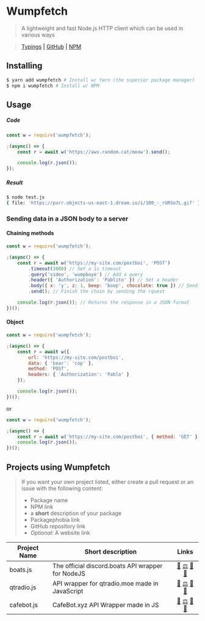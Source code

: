 # Wumpfetch
> A lightweight and fast Node.js HTTP client which can be used in various ways

> [Typings](https://github.com/PassTheWessel/wumpfetch-typings) **|** [GitHub](https://github.com/PassTheWessel/wumpfetch) **|** [NPM](https://npmjs.com/package/wumpfetch)

## Installing
```sh
$ yarn add wumpfetch # Install w/ Yarn (the superior package manager)
$ npm i wumpfetch # Install w/ NPM
```

## Usage
##### Code
```js
const w = require('wumpfetch');

;(async() => {
	const r = await w('https://aws.random.cat/meow').send();

	console.log(r.json());
});
```
##### Result
```sh
$ node test.js
{ file: 'https://purr.objects-us-east-1.dream.io/i/100_-_rURSo7L.gif' }
```

### Sending data in a JSON body to a server
#### Chaining methods
```js
const w = require('wumpfetch');

;(async() => {
	const r = await w('https://my-site.com/postboi', 'POST')
		.timeout(1000) // Set a 1s timeout
		.query('video', 'wumpboye') // Add a query
		.header({ 'Authorization': 'Pablito' }) // Set a header
		.body({ x: 'y', z: 1, beep: 'boop', chocolate: true }) // Send a JSON body
		.send(); // Finish the chain by sending the rquest

	console.log(r.json()); // Returns the response in a JSON format
})();
```
#### Object
```js
const w = require('wumpfetch');

;(async() => {
	const r = await w({
		url: 'https://my-site.com/postboi',
		data: { 'bear': 'cop' },
		method: 'POST',
		headers: { 'Authorization': 'Pablo' }
	});

	console.log(r.json());
})();
```
or
```js
const w = require('wumpfetch');

;(async() => {
	const r = await w('https://my-site.com/postboi', { method: 'GET' });
	console.log(r.json());
})();
```

## Projects using Wumpfetch

> If you want your own project listed, either create a pull request or an issue with the following content:
> * Package name
> * NPM link
> * a **short** description of your package
> * Packagephobia link
> * GitHub repository link
> * *Optional*: A website link

| Project Name | Short description | Links
|----------|----------|:-------------:
| boats.js | The official discord.boats API wrapper for NodeJS | [🔩](https://npmjs.com/package/boats.js) [⚖](https://packagephobia.now.sh/result?p=boats.js) [📂](https://github.com/DiscordBoats/boats.js) [👾](https://discord.boats/?referrer=wumpfetch)
| qtradio.js | API wrapper for qtradio.moe made in JavaScript | [🔩](https://npmjs.com/package/qtradio.js) [⚖](https://packagephobia.now.sh/result?p=qtradio.js) [📂](https://github.com/auguwu/qtradio.js) [👾](https://qtradio.moe/?referrer=wumpfetch)
| cafebot.js | CafeBot.xyz API Wrapper made in JS  | [🔩](https://npmjs.com/package/cafebot.js) [⚖](https://packagephobia.now.sh/result?p=cafebot.js) [📂](https://github.com/DopeDealers/cafebot.js) [👾](https://cafebot.xyz/?referrer=wumpfetch)
